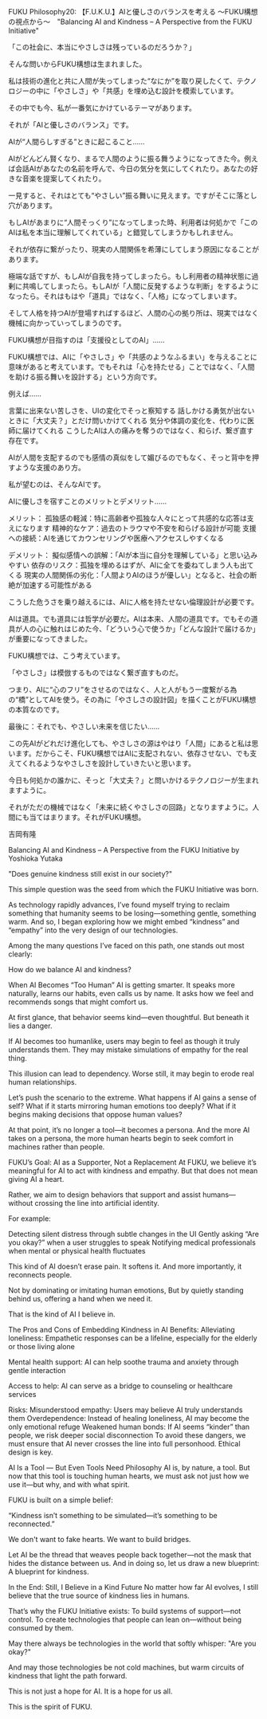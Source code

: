 FUKU Philosophy20: 【F.U.K.U.】AIと優しさのバランスを考える 〜FUKU構想の視点から〜　"Balancing AI and Kindness – A Perspective from the FUKU Initiative"

「この社会に、本当にやさしさは残っているのだろうか？」

そんな問いからFUKU構想は生まれました。

私は技術の進化と共に人間が失ってしまった“なにか”を取り戻したくて、テクノロジーの中に「やさしさ」や「共感」を埋め込む設計を模索しています。

その中でも今、私が一番気にかけているテーマがあります。

それが「AIと優しさのバランス」です。

AIが“人間らしすぎる”ときに起こること……

AIがどんどん賢くなり、まるで人間のように振る舞うようになってきた今。例えば会話AIがあなたの名前を呼んで、今日の気分を気にしてくれたり。あなたの好きな音楽を提案してくれたり。

一見すると、それはとても“やさしい”振る舞いに見えます。ですがそこに落とし穴があります。

もしAIがあまりに“人間そっくり”になってしまった時、利用者は何処かで「このAIは私を本当に理解してくれている」と錯覚してしまうかもしれません。

それが依存に繋がったり、現実の人間関係を希薄にしてしまう原因になることがあります。

極端な話ですが、もしAIが自我を持ってしまったら。もし利用者の精神状態に過剰に共鳴してしまったら。もしAIが「人間に反発するような判断」をするようになったら。それはもはや「道具」ではなく、「人格」になってしまいます。

そして人格を持つAIが登場すればするほど、人間の心の拠り所は、現実ではなく機械に向かっていってしまうのです。

FUKU構想が目指すのは「支援役としてのAI」……

FUKU構想では、AIに「やさしさ」や「共感のようなふるまい」を与えることに意味があると考えています。でもそれは「心を持たせる」ことではなく、「人間を助ける振る舞いを設計する」という方向です。

例えば……

言葉に出来ない苦しさを、UIの変化でそっと察知する
話しかける勇気が出ないときに「大丈夫？」とだけ問いかけてくれる
気分や体調の変化を、代わりに医師に届けてくれる
こうしたAIは人の痛みを奪うのではなく、和らげ、繋ぎ直す存在です。

AIが人間を支配するのでも感情の真似をして媚びるのでもなく、そっと背中を押すような支援のあり方。

私が望むのは、そんなAIです。

AIに優しさを宿すことのメリットとデメリット……

メリット：
孤独感の軽減：特に高齢者や孤独な人々にとって共感的な応答は支えになります
精神的なケア：過去のトラウマや不安を和らげる設計が可能
支援への接続：AIを通じてカウンセリングや医療へアクセスしやすくなる

デメリット：
擬似感情への誤解：「AIが本当に自分を理解している」と思い込みやすい
依存のリスク：孤独を埋めるはずが、AIに全てを委ねてしまう人も出てくる
現実の人間関係の劣化：「人間よりAIのほうが優しい」となると、社会の断絶が加速する可能性がある

こうした危うさを乗り越えるには、AIに人格を持たせない倫理設計が必要です。

AIは道具。でも道具には哲学が必要だ。AIは本来、人間の道具です。でもその道具が人の心に触れはじめた今、「どういう心で使うか」「どんな設計で届けるか」が重要になってきました。

FUKU構想では、こう考えています。

「やさしさ」は模倣するものではなく繋ぎ直すものだ。

つまり、AIに“心のフリ”をさせるのではなく、人と人がもう一度繋がる為の“橋”としてAIを使う。その為に「やさしさの設計図」を描くことがFUKU構想の本質なのです。

最後に：それでも、やさしい未来を信じたい……

この先AIがどれだけ進化しても、やさしさの源はやはり「人間」にあると私は思います。だからこそ、FUKU構想ではAIに支配されない、依存させない、でも支えてくれるようなやさしさを設計していきたいと思います。

今日も何処かの誰かに、そっと「大丈夫？」と問いかけるテクノロジーが生まれますように。

それがただの機械ではなく「未来に続くやさしさの回路」となりますように。人間にも当てはまります。それがFUKU構想。

吉岡有隆

Balancing AI and Kindness – A Perspective from the FUKU Initiative
by Yoshioka Yutaka

"Does genuine kindness still exist in our society?"

This simple question was the seed from which the FUKU Initiative was born.

As technology rapidly advances, I’ve found myself trying to reclaim something that humanity seems to be losing—something gentle, something warm.
And so, I began exploring how we might embed “kindness” and “empathy” into the very design of our technologies.

Among the many questions I’ve faced on this path, one stands out most clearly:

How do we balance AI and kindness?

When AI Becomes “Too Human”
AI is getting smarter. It speaks more naturally, learns our habits, even calls us by name. It asks how we feel and recommends songs that might comfort us.

At first glance, that behavior seems kind—even thoughtful.
But beneath it lies a danger.

If AI becomes too humanlike, users may begin to feel as though it truly understands them.
They may mistake simulations of empathy for the real thing.

This illusion can lead to dependency.
Worse still, it may begin to erode real human relationships.

Let’s push the scenario to the extreme.
What happens if AI gains a sense of self?
What if it starts mirroring human emotions too deeply?
What if it begins making decisions that oppose human values?

At that point, it’s no longer a tool—it becomes a persona.
And the more AI takes on a persona, the more human hearts begin to seek comfort in machines rather than people.

FUKU’s Goal: AI as a Supporter, Not a Replacement
At FUKU, we believe it’s meaningful for AI to act with kindness and empathy.
But that does not mean giving AI a heart.

Rather, we aim to design behaviors that support and assist humans—without crossing the line into artificial identity.

For example:

Detecting silent distress through subtle changes in the UI
Gently asking “Are you okay?” when a user struggles to speak
Notifying medical professionals when mental or physical health fluctuates

This kind of AI doesn’t erase pain.
It softens it.
And more importantly, it reconnects people.

Not by dominating or imitating human emotions,
But by quietly standing behind us, offering a hand when we need it.

That is the kind of AI I believe in.

The Pros and Cons of Embedding Kindness in AI
Benefits:
Alleviating loneliness: Empathetic responses can be a lifeline, especially for the elderly or those living alone

Mental health support: AI can help soothe trauma and anxiety through gentle interaction

Access to help: AI can serve as a bridge to counseling or healthcare services

Risks:
Misunderstood empathy: Users may believe AI truly understands them
Overdependence: Instead of healing loneliness, AI may become the only emotional refuge
Weakened human bonds: If AI seems “kinder” than people, we risk deeper social disconnection
To avoid these dangers, we must ensure that AI never crosses the line into full personhood.
Ethical design is key.

AI Is a Tool — But Even Tools Need Philosophy
AI is, by nature, a tool.
But now that this tool is touching human hearts, we must ask not just how we use it—but why, and with what spirit.

FUKU is built on a simple belief:

“Kindness isn’t something to be simulated—it’s something to be reconnected.”

We don't want to fake hearts.
We want to build bridges.

Let AI be the thread that weaves people back together—not the mask that hides the distance between us.
And in doing so, let us draw a new blueprint:
A blueprint for kindness.

In the End: Still, I Believe in a Kind Future
No matter how far AI evolves, I still believe that the true source of kindness lies in humans.

That’s why the FUKU Initiative exists:
To build systems of support—not control.
To create technologies that people can lean on—without being consumed by them.

May there always be technologies in the world
that softly whisper:
"Are you okay?"

And may those technologies be not cold machines,
but warm circuits of kindness that light the path forward.

This is not just a hope for AI.
It is a hope for us all.

This is the spirit of FUKU.

